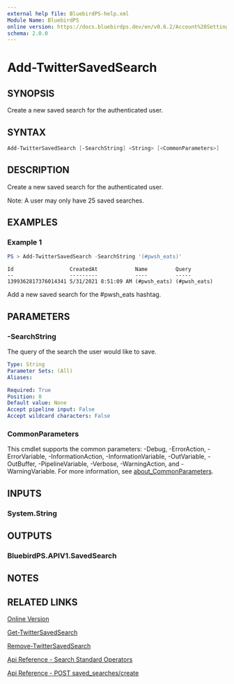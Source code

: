 ```yaml
---
external help file: BluebirdPS-help.xml
Module Name: BluebirdPS
online version: https://docs.bluebirdps.dev/en/v0.6.2/Account%20Settings%2C%20User%20Profile%2C%20and%20Saved%20Searches/Add-TwitterSavedSearch
schema: 2.0.0
---
```


# Add-TwitterSavedSearch

## SYNOPSIS

Create a new saved search for the authenticated user.

## SYNTAX

```powershell
Add-TwitterSavedSearch [-SearchString] <String> [<CommonParameters>]
```

## DESCRIPTION

Create a new saved search for the authenticated user.

Note: A user may only have 25 saved searches.

## EXAMPLES

### Example 1

```powershell
PS > Add-TwitterSavedSearch -SearchString '(#pwsh_eats)'
```

```text
Id                  CreatedAt            Name         Query
--                  ---------            ----         -----
1399362817376014341 5/31/2021 8:51:09 AM (#pwsh_eats) (#pwsh_eats)
```

Add a new saved search for the #pwsh_eats hashtag.

## PARAMETERS

### -SearchString

The query of the search the user would like to save.

```yaml
Type: String
Parameter Sets: (All)
Aliases:

Required: True
Position: 0
Default value: None
Accept pipeline input: False
Accept wildcard characters: False
```

### CommonParameters

This cmdlet supports the common parameters: -Debug, -ErrorAction, -ErrorVariable, -InformationAction, -InformationVariable, -OutVariable, -OutBuffer, -PipelineVariable, -Verbose, -WarningAction, and -WarningVariable. For more information, see [about_CommonParameters](http://go.microsoft.com/fwlink/?LinkID=113216).

## INPUTS

### System.String

## OUTPUTS

### BluebirdPS.APIV1.SavedSearch

## NOTES

## RELATED LINKS

[Online Version](https://docs.bluebirdps.dev/en/v0.6.2/Account%20Settings%2C%20User%20Profile%2C%20and%20Saved%20Searches/Add-TwitterSavedSearch)

[Get-TwitterSavedSearch](https://docs.bluebirdps.dev/en/v0.6.2/Account%20Settings%2C%20User%20Profile%2C%20and%20Saved%20Searches/Get-TwitterSavedSearch)

[Remove-TwitterSavedSearch](https://docs.bluebirdps.dev/en/v0.6.2/Account%20Settings%2C%20User%20Profile%2C%20and%20Saved%20Searches/Remove-TwitterSavedSearch)

[Api Reference - Search Standard Operators](https://developer.twitter.com/en/docs/twitter-api/v1/rules-and-filtering/overview/standard-operators)

[Api Reference - POST saved_searches/create](https://developer.twitter.com/en/docs/twitter-api/v1/accounts-and-users/manage-account-settings/api-reference/post-saved_searches-create)
